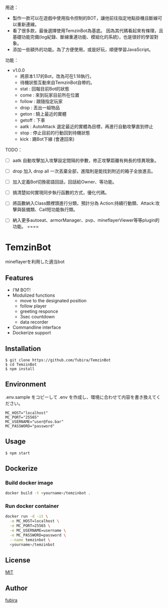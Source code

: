 用途：
- 製作一款可以在遊戲中使用指令控制的BOT，讓他前往指定地點掛機且斷線可以重新連線。
- 看了很多款，最後選擇使用TemzinBot為基底。
  因為其代碼看起來有條理，且基礎功能完備(log紀錄、斷線重連功能、模組化的系統)，也是很好的學習對象。
- 添加一些額外的功能。為了方便使用，或是好玩，順便學習JavaScript。

功能：
- v1.0.0
  - 將原本1.17的Bot，改為可在1.18執行。
  - 待機狀態互動來自TemzinBot自帶的。
  - stat : 回報目前Bot的狀態
  - come : 來到玩家目前所在位置
  - follow : 跟隨指定玩家
  - drop : 丟出一組物品
  - geton : 騎上最近的實體
  - getoff : 下車
  - aatk : AutoAttack 選定最近的實體為目標，再進行自動攻擊直到停止
  - stop : 停止目前的行動回到待機狀態
  - kick : 踢Bot下線 (會連回來)

TODO：
- [ ] aatk 自動攻擊加入攻擊設定間隔的參數，修正攻擊距離有夠長的怪異現象。
- [ ] drop 加入 drop all 一次丟棄全部，進階則是能找到附近的箱子全放進去。
- [ ] 加入定義Bot切換密語回話，回話給Owner、等功能。
- [ ] 搞清楚如何實現同步執行函數的方式，優化代碼。
- [ ] 將函數納入Class類裡頭進行分類，預計分為 Action:持續行動類、Attack:攻擊與裝備類、Call短功能執行類。
- [ ] 納入更多autoeat、armorManager、pvp、mineflayerViewer等等plugin的功能。
====



TemzinBot
=========

mineflayerを利用した適当bot


## Features

  - I'M BOT!
  - Modulized functions
    - move to the designated position
    - follow player
    - greeting responce
    - 3sec countdown
    - data recorder
  - Commandline interface
  - Dockerize support

## Installation

    $ git clone https://github.com/fubira/TemzinBot
    $ cd TemzinBot
    $ npm install

## Environment

.env.sample をコピーして .env を作成し、環境に合わせて内容を書き換えてください。

```
MC_HOST="localhost"
MC_PORT="25565"
MC_USERNAME="user@foo.bar"
MC_PASSWORD="password"
```

## Usage

    $ npm start


## Dockerize

### Build docker image

```bash
docker build -t <yourname>/temzinbot .
```

### Run docker container

```bash
docker run -d -it \
  -e MC_HOST=localhost \
  -e MC_PORT=25565 \
  -e MC_USERNAME=username \
  -e MC_PASSWORD=password \
  --name temzinbot \
  <yourname>/temzinbot
```

## License

[MIT](https://github.com/fubira/TemzinBot/blob/master/LICENSE,md)

## Author

[fubira](https://github.com/fubira)
